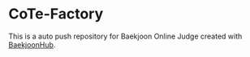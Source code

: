# CoTe-Factory
This is a auto push repository for Baekjoon Online Judge created with [BaekjoonHub](https://github.com/BaekjoonHub/BaekjoonHub).
